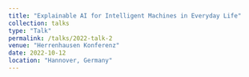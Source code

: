 ```yaml
---
title: "Explainable AI for Intelligent Machines in Everyday Life"
collection: talks
type: "Talk"
permalink: /talks/2022-talk-2
venue: "Herrenhausen Konferenz"
date: 2022-10-12
location: "Hannover, Germany"
---
```

